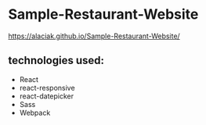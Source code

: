 # Sample-Restaurant-Website

https://alaciak.github.io/Sample-Restaurant-Website/

## technologies used:
* React
* react-responsive
* react-datepicker
* Sass
* Webpack
